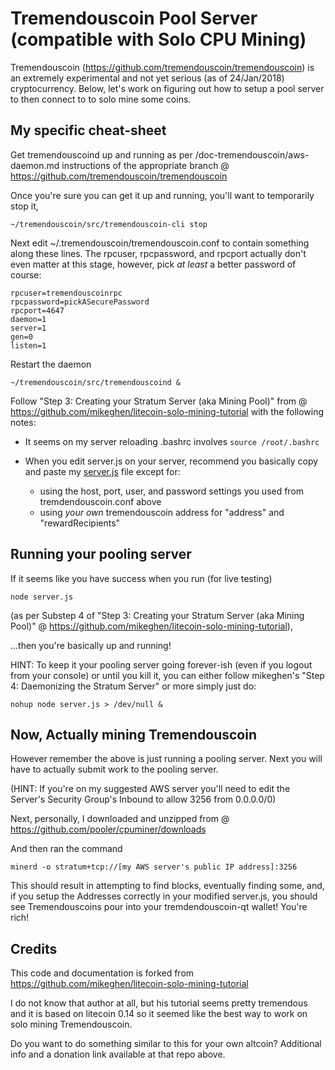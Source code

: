 # Tremendouscoin Pool Server (compatible with Solo CPU Mining)

Tremendouscoin (https://github.com/tremendouscoin/tremendouscoin) 
is an extremely experimental and not yet serious (as of 24/Jan/2018) cryptocurrency.
Below, let's work on figuring out how to setup a pool server to then connect to to solo mine some coins.

## My specific cheat-sheet
Get tremendouscoind up and running as per
/doc-tremendouscoin/aws-daemon.md instructions of the appropriate branch
@ https://github.com/tremendouscoin/tremendouscoin

Once you're sure you can get it up and running,
you'll want to temporarily stop it,
```
~/tremendouscoin/src/tremendouscoin-cli stop
```

Next edit
~/.tremendouscoin/tremendouscoin.conf
to contain something along these lines.
The rpcuser, rpcpassword, and rpcport actually don't even matter at this stage,
however, pick *at least* a better password of course:

```
rpcuser=tremendouscoinrpc
rpcpassword=pickASecurePassword
rpcport=4647
daemon=1
server=1
gen=0
listen=1
```
Restart the daemon
```
~/tremendouscoin/src/tremendouscoind &
```

Follow "Step 3: Creating your Stratum Server (aka Mining Pool)" from
@ https://github.com/mikeghen/litecoin-solo-mining-tutorial
with the following notes:

* It seems on my server reloading .bashrc involves
```source /root/.bashrc```

* When you edit server.js on your server, recommend you basically copy and paste my [server.js](server.js) file
except for:
 
    * using the host, port, user, and password settings you used from tremdendouscoin.conf above
    * using *your own* tremendouscoin address for "address" and "rewardRecipients"    

## Running your pooling server

If it seems like you have success when you run (for live testing)
```
node server.js
```
(as per Substep 4 of "Step 3: Creating your Stratum Server (aka Mining Pool)" @ https://github.com/mikeghen/litecoin-solo-mining-tutorial),
 
...then you're basically up and running!

HINT: To keep it your pooling server going forever-ish (even if you logout from your console) or until you kill it,
you can either follow mikeghen's "Step 4: Daemonizing the Stratum Server" or more simply just do:
```
nohup node server.js > /dev/null &
```

## Now, Actually mining Tremendouscoin

However remember the above is just running a pooling server.
Next you will have to actually submit work to the pooling server.

(HINT: If you're on my suggested AWS server you'll need to edit the Server's Security Group's
Inbound to allow 3256 from 0.0.0.0/0)

Next, personally, I downloaded and unzipped from @ https://github.com/pooler/cpuminer/downloads

And then ran the command 
```
minerd -o stratum+tcp://[my AWS server's public IP address]:3256
```
This should result in attempting to find blocks, eventually finding some,
and, if you setup the Addresses correctly in your modified server.js,
you should see Tremendouscoins pour into your tremdendouscoin-qt wallet! You're rich!

## Credits

This code and documentation is forked from 
https://github.com/mikeghen/litecoin-solo-mining-tutorial

I do not know that author at all, but his tutorial seems pretty tremendous and it is
based on litecoin 0.14 so it seemed like the best way to work on solo mining Tremendouscoin.

Do you want to do something similar to this for your own altcoin?
Additional info and a donation link available at that repo above.
